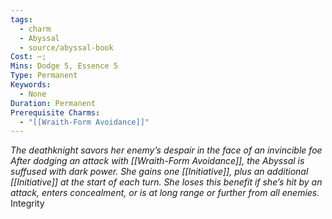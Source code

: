 ```yaml
---
tags:
  - charm
  - Abyssal
  - source/abyssal-book
Cost: —; 
Mins: Dodge 5, Essence 5
Type: Permanent
Keywords:
  - None
Duration: Permanent
Prerequisite Charms:
  - "[[Wraith-Form Avoidance]]"
---
```

*The deathknight savors her enemy’s despair in the face of an invincible foe After dodging an attack with [[Wraith-Form Avoidance]], the Abyssal is suffused with dark power. She gains one [[Initiative]], plus an additional [[Initiative]] at the start of each turn. She loses this benefit if she’s hit by an attack, enters concealment, or is at long range or further from all enemies.*
Integrity